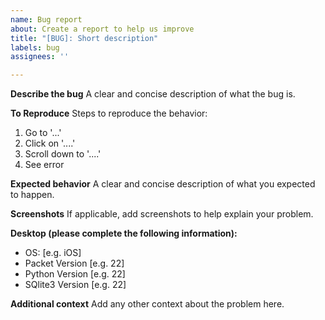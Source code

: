```yaml
---
name: Bug report
about: Create a report to help us improve
title: "[BUG]: Short description"
labels: bug
assignees: ''

---
```


**Describe the bug**
A clear and concise description of what the bug is.

**To Reproduce**
Steps to reproduce the behavior:
1. Go to '...'
2. Click on '....'
3. Scroll down to '....'
4. See error

**Expected behavior**
A clear and concise description of what you expected to happen.

**Screenshots**
If applicable, add screenshots to help explain your problem.

**Desktop (please complete the following information):**
 - OS: [e.g. iOS]
 - Packet Version [e.g. 22]
 - Python Version [e.g. 22]
 - SQlite3 Version [e.g. 22]

**Additional context**
Add any other context about the problem here.
